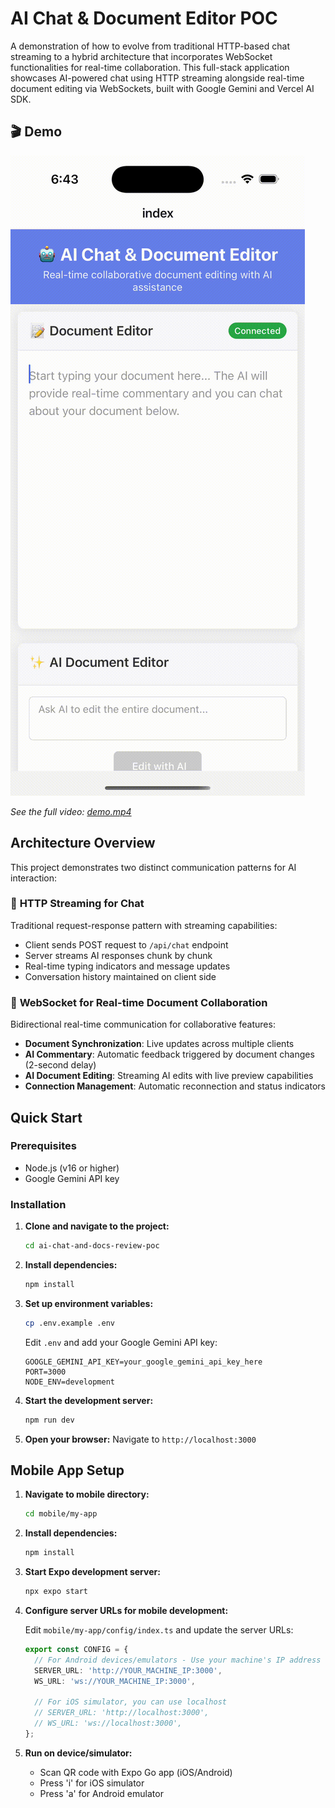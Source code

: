 # AI Chat & Document Editor POC

A demonstration of how to evolve from traditional HTTP-based chat streaming to a hybrid architecture that incorporates WebSocket functionalities for real-time collaboration. This full-stack application showcases AI-powered chat using HTTP streaming alongside real-time document editing via WebSockets, built with Google Gemini and Vercel AI SDK.

## 🎬 Demo

![Demo](demo.gif)

*See the full video: [demo.mp4](demo.mp4)*

## Architecture Overview

This project demonstrates two distinct communication patterns for AI interaction:

### 🔄 **HTTP Streaming for Chat** 
Traditional request-response pattern with streaming capabilities:
- Client sends POST request to `/api/chat` endpoint
- Server streams AI responses chunk by chunk
- Real-time typing indicators and message updates
- Conversation history maintained on client side

### 🔗 **WebSocket for Real-time Document Collaboration**
Bidirectional real-time communication for collaborative features:
- **Document Synchronization**: Live updates across multiple clients
- **AI Commentary**: Automatic feedback triggered by document changes (2-second delay)
- **AI Document Editing**: Streaming AI edits with live preview capabilities
- **Connection Management**: Automatic reconnection and status indicators

## Quick Start

### Prerequisites

- Node.js (v16 or higher)
- Google Gemini API key

### Installation

1. **Clone and navigate to the project:**
   ```bash
   cd ai-chat-and-docs-review-poc
   ```

2. **Install dependencies:**
   ```bash
   npm install
   ```

3. **Set up environment variables:**
   ```bash
   cp .env.example .env
   ```
   
   Edit `.env` and add your Google Gemini API key:
   ```
   GOOGLE_GEMINI_API_KEY=your_google_gemini_api_key_here
   PORT=3000
   NODE_ENV=development
   ```

4. **Start the development server:**

   ```bash
   npm run dev
   ```

5. **Open your browser:**
   Navigate to `http://localhost:3000`

## Mobile App Setup

1. **Navigate to mobile directory:**

   ```bash
   cd mobile/my-app
   ```

2. **Install dependencies:**

   ```bash
   npm install
   ```

3. **Start Expo development server:**

   ```bash
   npx expo start
   ```

4. **Configure server URLs for mobile development:**
   
   Edit `mobile/my-app/config/index.ts` and update the server URLs:
   
   ```typescript
   export const CONFIG = {
     // For Android devices/emulators - Use your machine's IP address
     SERVER_URL: 'http://YOUR_MACHINE_IP:3000',
     WS_URL: 'ws://YOUR_MACHINE_IP:3000',
     
     // For iOS simulator, you can use localhost
     // SERVER_URL: 'http://localhost:3000',
     // WS_URL: 'ws://localhost:3000',
   };
   ```

5. **Run on device/simulator:**
   - Scan QR code with Expo Go app (iOS/Android)
   - Press 'i' for iOS simulator
   - Press 'a' for Android emulator